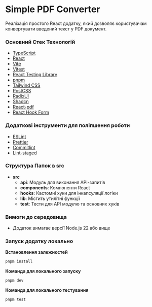 # Simple PDF Converter

Реалізація простого React додатку, який дозволяє користувачам конвертувати введений текст у PDF документ.

### Основний Стек Технологій

- [TypeScript](https://github.com/microsoft/TypeScript)
- [React](https://github.com/facebook/react)
- [Vite](https://github.com/vitejs/vite)
- [Vitest](https://github.com/vitest-dev/vitest)
- [React Testing Library](https://github.com/testing-library/react-testing-library)
- [pnpm](https://github.com/pnpm/pnpm)
- [Tailwind CSS](https://github.com/tailwindlabs/tailwindcss)
- [PostCSS](https://github.com/postcss/postcss)
- [RadixUI](https://github.com/radix-ui/primitives)
- [Shadcn](https://github.com/shadcn-ui/ui)
- [React-pdf](https://github.com/wojtekmaj/react-pdf)
- [React Hook Form](https://github.com/react-hook-form/react-hook-form)

### Додаткові інструменти для поліпшення роботи

- [ESLint](https://github.com/eslint/eslint)
- [Prettier](https://github.com/prettier/prettier)
- [Commitlint](https://github.com/conventional-changelog/commitlint)
- [Lint-staged](https://github.com/okonet/lint-staged)

### Структура Папок в src

- **src**
  - **api**: Модуль для виконання API-запитів
  - **components**: Компоненти React
  - **hooks**: Кастомні хуки для інкапсуляції логіки
  - **lib**: Містить утилітні функції
  - **test**: Тести для API модулю та основних хуків

### Вимоги до середовища

- Додаток вимагає версії Node.js 22 або вище

### Запуск додатку локально

**Встановлення залежностей**

```sh
pnpm install
```

**Команда для локального запуску**

```sh
pnpm dev
```

**Команда для локального тестування**

```sh
pnpm test
```
